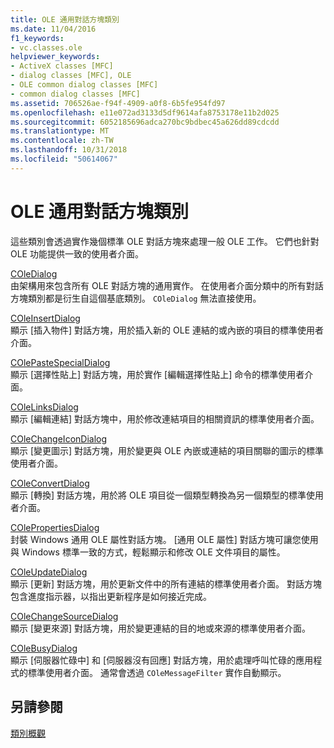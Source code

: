 ```yaml
---
title: OLE 通用對話方塊類別
ms.date: 11/04/2016
f1_keywords:
- vc.classes.ole
helpviewer_keywords:
- ActiveX classes [MFC]
- dialog classes [MFC], OLE
- OLE common dialog classes [MFC]
- common dialog classes [MFC]
ms.assetid: 706526ae-f94f-4909-a0f8-6b5fe954fd97
ms.openlocfilehash: e11e072ad3133d5df9614afa8753178e11b2d025
ms.sourcegitcommit: 6052185696adca270bc9bdbec45a626dd89cdcdd
ms.translationtype: MT
ms.contentlocale: zh-TW
ms.lasthandoff: 10/31/2018
ms.locfileid: "50614067"
---
```

# <a name="ole-common-dialog-classes"></a>OLE 通用對話方塊類別

這些類別會透過實作幾個標準 OLE 對話方塊來處理一般 OLE 工作。 它們也針對 OLE 功能提供一致的使用者介面。

[COleDialog](../mfc/reference/coledialog-class.md)<br/>
由架構用來包含所有 OLE 對話方塊的通用實作。 在使用者介面分類中的所有對話方塊類別都是衍生自這個基底類別。 `COleDialog` 無法直接使用。

[COleInsertDialog](../mfc/reference/coleinsertdialog-class.md)<br/>
顯示 [插入物件] 對話方塊，用於插入新的 OLE 連結的或內嵌的項目的標準使用者介面。

[COlePasteSpecialDialog](../mfc/reference/colepastespecialdialog-class.md)<br/>
顯示 [選擇性貼上] 對話方塊，用於實作 [編輯選擇性貼上] 命令的標準使用者介面。

[COleLinksDialog](../mfc/reference/colelinksdialog-class.md)<br/>
顯示 [編輯連結] 對話方塊中，用於修改連結項目的相關資訊的標準使用者介面。

[COleChangeIconDialog](../mfc/reference/colechangeicondialog-class.md)<br/>
顯示 [變更圖示] 對話方塊，用於變更與 OLE 內嵌或連結的項目關聯的圖示的標準使用者介面。

[COleConvertDialog](../mfc/reference/coleconvertdialog-class.md)<br/>
顯示 [轉換] 對話方塊，用於將 OLE 項目從一個類型轉換為另一個類型的標準使用者介面。

[COlePropertiesDialog](../mfc/reference/colepropertiesdialog-class.md)<br/>
封裝 Windows 通用 OLE 屬性對話方塊。 [通用 OLE 屬性] 對話方塊可讓您使用與 Windows 標準一致的方式，輕鬆顯示和修改 OLE 文件項目的屬性。

[COleUpdateDialog](../mfc/reference/coleupdatedialog-class.md)<br/>
顯示 [更新] 對話方塊，用於更新文件中的所有連結的標準使用者介面。 對話方塊包含進度指示器，以指出更新程序是如何接近完成。

[COleChangeSourceDialog](../mfc/reference/colechangesourcedialog-class.md)<br/>
顯示 [變更來源] 對話方塊，用於變更連結的目的地或來源的標準使用者介面。

[COleBusyDialog](../mfc/reference/colebusydialog-class.md)<br/>
顯示 [伺服器忙碌中] 和 [伺服器沒有回應] 對話方塊，用於處理呼叫忙碌的應用程式的標準使用者介面。 通常會透過 `COleMessageFilter` 實作自動顯示。

## <a name="see-also"></a>另請參閱

[類別概觀](../mfc/class-library-overview.md)


